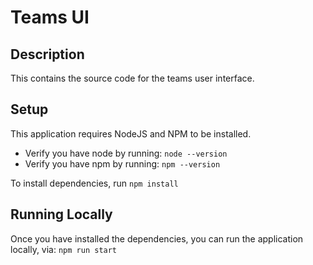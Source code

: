 # Teams UI

## Description

This contains the source code for the teams user interface.

## Setup

This application requires NodeJS and NPM to be installed.

- Verify you have node by running: `node --version`
- Verify you have npm by running: `npm --version`

To install dependencies, run `npm install`

## Running Locally

Once you have installed the dependencies, you can run the application locally, via: `npm run start`
